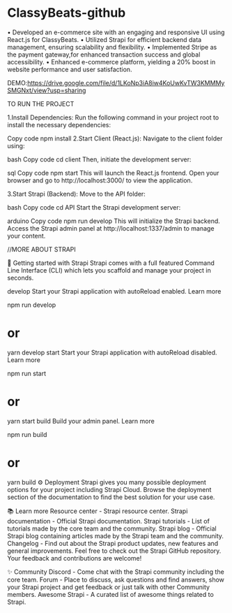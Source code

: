 # ClassyBeats-github
• Developed an e-commerce site with an engaging and responsive UI using React.js for ClassyBeats.
• Utilized Strapi for efficient backend data management, ensuring scalability and flexibility.
• Implemented Stripe as the payment gateway,for enhanced transaction success and global accessibility.
• Enhanced e-commerce platform, yielding a 20% boost in website performance and user satisfaction.

DEMO:https://drive.google.com/file/d/1LKoNp3iA8iw4KoUwKvTW3KMMMySMGNxt/view?usp=sharing

TO RUN THE PROJECT

1.Install Dependencies:
Run the following command in your project root to install the necessary dependencies:

Copy code
npm install
2.Start Client (React.js):
Navigate to the client folder using:

bash
Copy code
cd client
Then, initiate the development server:

sql
Copy code
npm start
This will launch the React.js frontend. Open your browser and go to http://localhost:3000/ to view the application.

3.Start Strapi (Backend):
Move to the API folder:

bash
Copy code
cd API
Start the Strapi development server:

arduino
Copy code
npm run develop
This will initialize the Strapi backend. Access the Strapi admin panel at http://localhost:1337/admin to manage your content.

//MORE ABOUT STRAPI

🚀 Getting started with Strapi
Strapi comes with a full featured Command Line Interface (CLI) which lets you scaffold and manage your project in seconds.

develop
Start your Strapi application with autoReload enabled. Learn more

npm run develop
# or
yarn develop
start
Start your Strapi application with autoReload disabled. Learn more

npm run start
# or
yarn start
build
Build your admin panel. Learn more

npm run build
# or
yarn build
⚙️ Deployment
Strapi gives you many possible deployment options for your project including Strapi Cloud. Browse the deployment section of the documentation to find the best solution for your use case.

📚 Learn more
Resource center - Strapi resource center.
Strapi documentation - Official Strapi documentation.
Strapi tutorials - List of tutorials made by the core team and the community.
Strapi blog - Official Strapi blog containing articles made by the Strapi team and the community.
Changelog - Find out about the Strapi product updates, new features and general improvements.
Feel free to check out the Strapi GitHub repository. Your feedback and contributions are welcome!

✨ Community
Discord - Come chat with the Strapi community including the core team.
Forum - Place to discuss, ask questions and find answers, show your Strapi project and get feedback or just talk with other Community members.
Awesome Strapi - A curated list of awesome things related to Strapi.
